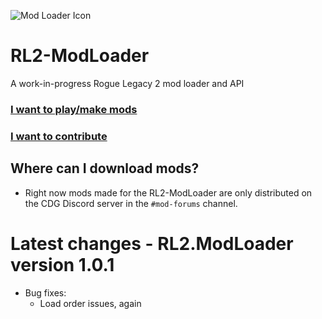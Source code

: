 ![Mod Loader Icon](https://raw.githubusercontent.com/TacoConKvass/RL2-ModLoader/main/Assets/ModLoaderSocialPreview-1600x516.png)
# RL2-ModLoader
A work-in-progress Rogue Legacy 2 mod loader and API

### [I want to play/make mods](https://github.com/TacoConKvass/RL2-ModLoader/blob/main/SETUP.md)
### [I want to contribute](https://github.com/TacoConKvass/RL2-ModLoader/blob/main/CONTRIBUTING.md)

## Where can I download mods?
- Right now mods made for the RL2-ModLoader are only distributed on the CDG Discord server in the `#mod-forums` channel.


# Latest changes - RL2.ModLoader version 1.0.1
- Bug fixes:
	- Load order issues, again